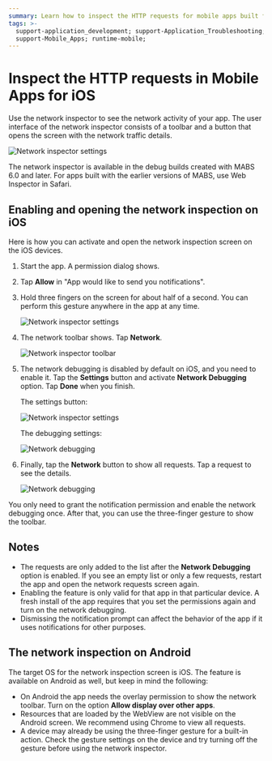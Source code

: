 ```yaml
---
summary: Learn how to inspect the HTTP requests for mobile apps built for iOS.
tags: >-
  support-application_development; support-Application_Troubleshooting;
  support-Mobile_Apps; runtime-mobile;
---
```


# Inspect the HTTP requests in Mobile Apps for iOS

Use the network inspector to see the network activity of your app. The user interface of the network inspector consists of a toolbar and a button that opens the screen with the network traffic details.

![Network inspector settings](https://github.com/danielmarquespt/docs-product/tree/e7ea3f444d5129dab245c69ab72ae091554bc4fb/src/develop/troubleshoot/images/network-inspector-toolbar.png?width=400)

 The network inspector is available in the debug builds created with MABS 6.0 and later. For apps built with the earlier versions of MABS, use Web Inspector in Safari.

## Enabling and opening the network inspection on iOS

Here is how you can activate and open the network inspection screen on the iOS devices.

1. Start the app. A permission dialog shows.
2. Tap **Allow** in "App would like to send you notifications".
3. Hold three fingers on the screen for about half of a second. You can perform this gesture anywhere in the app at any time.

   ![Network inspector settings](https://github.com/danielmarquespt/docs-product/tree/e7ea3f444d5129dab245c69ab72ae091554bc4fb/src/develop/troubleshoot/images/network-inspector-gesture.png?width=300)

4. The network toolbar shows. Tap **Network**.

   ![Network inspector toolbar](https://github.com/danielmarquespt/docs-product/tree/e7ea3f444d5129dab245c69ab72ae091554bc4fb/src/develop/troubleshoot/images/network-inspector-toolbar.png?width=300)

5. The network debugging is disabled by default on iOS, and you need to enable it. Tap the **Settings** button and activate **Network Debugging** option. Tap **Done** when you finish.

   The settings button:

   ![Network inspector settings](https://github.com/danielmarquespt/docs-product/tree/e7ea3f444d5129dab245c69ab72ae091554bc4fb/src/develop/troubleshoot/images/network-inspector-settings.png?width=300)

   The debugging settings:

   ![Network debugging](https://github.com/danielmarquespt/docs-product/tree/e7ea3f444d5129dab245c69ab72ae091554bc4fb/src/develop/troubleshoot/images/network-inspector-debugging.png?width=300)

6. Finally, tap the **Network** button to show all requests. Tap a request to see the details.

   ![Network debugging](https://github.com/danielmarquespt/docs-product/tree/e7ea3f444d5129dab245c69ab72ae091554bc4fb/src/develop/troubleshoot/images/network-inspector-request-list.png?width=300)

 You only need to grant the notification permission and enable the network debugging once. After that, you can use the three-finger gesture to show the toolbar.

## Notes

* The requests are only added to the list after the **Network Debugging** option is enabled. If you see an empty list or only a few requests, restart the app and open the network requests screen again.
* Enabling the feature is only valid for that app in that particular device. A fresh install of the app requires that you set the permissions again and turn on the network debugging.
* Dismissing the notification prompt can affect the behavior of the app if it uses notifications for other purposes.

## The network inspection on Android

The target OS for the network inspection screen is iOS. The feature is available on Android as well, but keep in mind the following:

* On Android the app needs the overlay permission to show the network toolbar. Turn on the option **Allow display over other apps**. 
* Resources that are loaded by the WebView are not visible on the Android screen. We recommend using Chrome to view all requests.
* A device may already be using the three-finger gesture for a built-in action. Check the gesture settings on the device and try turning off the gesture before using the network inspector.

